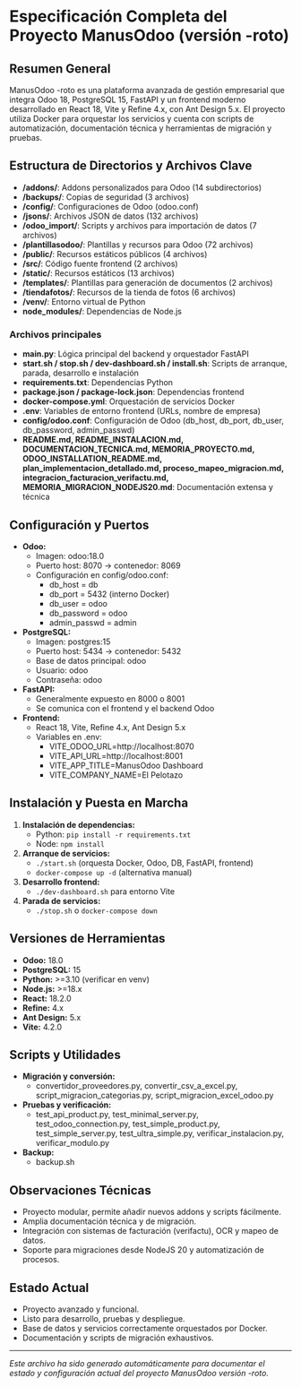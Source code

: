 # Especificación Completa del Proyecto ManusOdoo (versión -roto)

## Resumen General
ManusOdoo -roto es una plataforma avanzada de gestión empresarial que integra Odoo 18, PostgreSQL 15, FastAPI y un frontend moderno desarrollado en React 18, Vite y Refine 4.x, con Ant Design 5.x. El proyecto utiliza Docker para orquestar los servicios y cuenta con scripts de automatización, documentación técnica y herramientas de migración y pruebas.

## Estructura de Directorios y Archivos Clave

- **/addons/**: Addons personalizados para Odoo (14 subdirectorios)
- **/backups/**: Copias de seguridad (3 archivos)
- **/config/**: Configuraciones de Odoo (odoo.conf)
- **/jsons/**: Archivos JSON de datos (132 archivos)
- **/odoo_import/**: Scripts y archivos para importación de datos (7 archivos)
- **/plantillasodoo/**: Plantillas y recursos para Odoo (72 archivos)
- **/public/**: Recursos estáticos públicos (4 archivos)
- **/src/**: Código fuente frontend (2 archivos)
- **/static/**: Recursos estáticos (13 archivos)
- **/templates/**: Plantillas para generación de documentos (2 archivos)
- **/tiendafotos/**: Recursos de la tienda de fotos (6 archivos)
- **/venv/**: Entorno virtual de Python
- **node_modules/**: Dependencias de Node.js

### Archivos principales
- **main.py**: Lógica principal del backend y orquestador FastAPI
- **start.sh / stop.sh / dev-dashboard.sh / install.sh**: Scripts de arranque, parada, desarrollo e instalación
- **requirements.txt**: Dependencias Python
- **package.json / package-lock.json**: Dependencias frontend
- **docker-compose.yml**: Orquestación de servicios Docker
- **.env**: Variables de entorno frontend (URLs, nombre de empresa)
- **config/odoo.conf**: Configuración de Odoo (db_host, db_port, db_user, db_password, admin_passwd)
- **README.md, README_INSTALACION.md, DOCUMENTACION_TECNICA.md, MEMORIA_PROYECTO.md, ODOO_INSTALLATION_README.md, plan_implementacion_detallado.md, proceso_mapeo_migracion.md, integracion_facturacion_verifactu.md, MEMORIA_MIGRACION_NODEJS20.md**: Documentación extensa y técnica

## Configuración y Puertos
- **Odoo:**
  - Imagen: odoo:18.0
  - Puerto host: 8070 → contenedor: 8069
  - Configuración en config/odoo.conf:
    - db_host = db
    - db_port = 5432 (interno Docker)
    - db_user = odoo
    - db_password = odoo
    - admin_passwd = admin
- **PostgreSQL:**
  - Imagen: postgres:15
  - Puerto host: 5434 → contenedor: 5432
  - Base de datos principal: odoo
  - Usuario: odoo
  - Contraseña: odoo
- **FastAPI:**
  - Generalmente expuesto en 8000 o 8001
  - Se comunica con el frontend y el backend Odoo
- **Frontend:**
  - React 18, Vite, Refine 4.x, Ant Design 5.x
  - Variables en .env:
    - VITE_ODOO_URL=http://localhost:8070
    - VITE_API_URL=http://localhost:8001
    - VITE_APP_TITLE=ManusOdoo Dashboard
    - VITE_COMPANY_NAME=El Pelotazo

## Instalación y Puesta en Marcha
1. **Instalación de dependencias:**
   - Python: `pip install -r requirements.txt`
   - Node: `npm install`
2. **Arranque de servicios:**
   - `./start.sh` (orquesta Docker, Odoo, DB, FastAPI, frontend)
   - `docker-compose up -d` (alternativa manual)
3. **Desarrollo frontend:**
   - `./dev-dashboard.sh` para entorno Vite
4. **Parada de servicios:**
   - `./stop.sh` o `docker-compose down`

## Versiones de Herramientas
- **Odoo:** 18.0
- **PostgreSQL:** 15
- **Python:** >=3.10 (verificar en venv)
- **Node.js:** >=18.x
- **React:** 18.2.0
- **Refine:** 4.x
- **Ant Design:** 5.x
- **Vite:** 4.2.0

## Scripts y Utilidades
- **Migración y conversión:**
  - convertidor_proveedores.py, convertir_csv_a_excel.py, script_migracion_categorias.py, script_migracion_excel_odoo.py
- **Pruebas y verificación:**
  - test_api_product.py, test_minimal_server.py, test_odoo_connection.py, test_simple_product.py, test_simple_server.py, test_ultra_simple.py, verificar_instalacion.py, verificar_modulo.py
- **Backup:**
  - backup.sh

## Observaciones Técnicas
- Proyecto modular, permite añadir nuevos addons y scripts fácilmente.
- Amplia documentación técnica y de migración.
- Integración con sistemas de facturación (verifactu), OCR y mapeo de datos.
- Soporte para migraciones desde NodeJS 20 y automatización de procesos.

## Estado Actual
- Proyecto avanzado y funcional.
- Listo para desarrollo, pruebas y despliegue.
- Base de datos y servicios correctamente orquestados por Docker.
- Documentación y scripts de migración exhaustivos.

---

*Este archivo ha sido generado automáticamente para documentar el estado y configuración actual del proyecto ManusOdoo versión -roto.*
